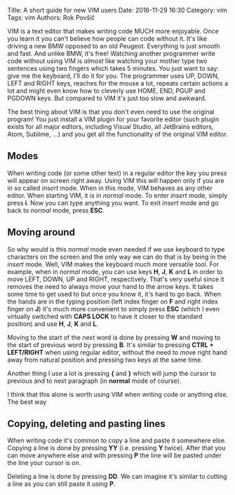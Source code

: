 Title: A short guide for new VIM users
Date: 2016-11-29 16:30
Category: vim
Tags: vim
Authors: Rok Povšič

VIM is a text editor that makes writing code MUCH more enjoyable. Once you learn it you can't believe how people can code without it. It's like driving a new BMW opposed to an old Peugeot. Everything is just smooth and fast. And unlike BMW, it's free! Watching another programmer write code without using VIM is *almost* like watching your mother type two sentences using two fingers which takes 5 minutes. You just want to say: give me the keyboard, I'll do it for you. The programmer uses UP, DOWN, LEFT and RIGHT keys, reaches for the mouse a lot, repeats certain actions a lot and might even know how to cleverly use HOME, END, PGUP and PGDOWN keys. But compared to VIM it's just too slow and awkward.

The best thing about VIM is that you don't even need to use the original program! You just install a VIM plugin for your favorite editor (such plugin exists for all major editors, including Visual Studio, all JetBrains editors, Atom, Sublime, ...) and you get all the functionality of the original VIM editor.

## Modes
When writing code (or some other text) in a regular editor the key you press will appear on screen right away. Using VIM this will happen only if you are in so called *insert* mode. When in this mode, VIM behaves as any other editor. When starting VIM, it is in *normal* mode. To enter *insert* mode, simply press **i**. Now you can type anything you want. To exit *insert* mode and go back to *normal* mode, press **ESC**.

## Moving around
So why would is this *normal* mode even needed if we use keyboard to type characters on the screen and the only way we can do that is by being in the *insert* mode. Well, VIM makes the keyboard much more versatile tool. For example, when in *normal* mode, you can use keys **H**, **J**, **K** and **L** in order to move LEFT, DOWN, UP and RIGHT, respectively. That's very useful since it removes the need to always move your hand to the arrow keys. It takes some time to get used to but once you know it, it's hard to go back. When the hands are in the typing position (left index finger on **F** and right index finger on **J**) it's much more convenient to simply press **ESC** (which I even virtually switched with **CAPS LOCK** to have it closer to the standard position) and use **H**, **J**, **K** and **L**.

Moving to the start of the next word is done by pressing **W** and moving to the start of previous word by pressing **B**. It's similar to pressing **CTRL + LEFT/RIGHT** when using regular editor, without the need to move right hand away from natural position and pressing two keys at the same time.

Another thing I use a lot is pressing **{** and **}** which will jump the cursor to previous and to next paragraph (in **normal** mode of course).

I think that this alone is worth using VIM when writing code or anything else. The best way 

## Copying, deleting and pasting lines
When writing code it's common to copy a line and paste it somewhere else. Copying a line is done by pressing **YY** (i.e. pressing **Y** twice). After that you can move anywhere else and with pressing **P** the line will be pasted under the line your cursor is on.

Deleting a line is done by pressing **DD**. We can imagine it's similar to cutting a line as you can still paste it using **P**.

##
